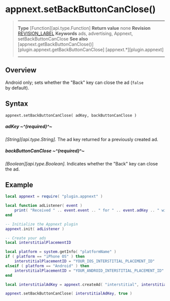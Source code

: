# appnext.setBackButtonCanClose()

> --------------------- ------------------------------------------------------------------------------------------
> __Type__              [Function][api.type.Function]
> __Return value__      none
> __Revision__          [REVISION_LABEL](REVISION_URL)
> __Keywords__          ads, advertising, Appnext, setBackButtonCanClose
> __See also__          [appnext.getBackButtonCanClose()][plugin.appnext.getBackButtonCanClose]
>						[appnext.*][plugin.appnext]
> --------------------- ------------------------------------------------------------------------------------------


## Overview

Android only; sets whether the "Back" key can close the ad <nobr>(`false` by default)</nobr>.


## Syntax

	appnext.setBackButtonCanClose( adKey, backButtonCanClose )

##### adKey ~^(required)^~
_[String][api.type.String]._ The ad key returned for a previously created ad.

##### backButtonCanClose ~^(required)^~
_[Boolean][api.type.Boolean]._ Indicates whether the "Back" key can close the ad.


## Example

``````lua
local appnext = require( "plugin.appnext" )

local function adListener( event )
	print( "Received " .. event.event .. " for " .. event.adKey .. " with message: " .. event.message )
end

-- Initialize the Appnext plugin
appnext.init( adListener )

-- Create your ads
local interstitialPlacementID

local platform = system.getInfo( "platformName" )
if ( platform == "iPhone OS" ) then
    interstitialPlacementID = "YOUR_IOS_INTERSTITIAL_PLACEMENT_ID"
elseif ( platform == "Android" ) then
    interstitialPlacementID = "YOUR_ANDROID_INTERSTITIAL_PLACEMENT_ID"
end

local interstitialAdKey = appnext.createAd( "interstitial", interstitialPlacementID )

appnext.setBackButtonCanClose( interstitialAdKey, true )
``````
